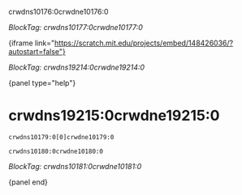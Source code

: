crwdns10176:0crwdne10176:0

*BlockTag: crwdns10177:0crwdne10177:0*

{iframe link="https://scratch.mit.edu/projects/embed/148426036/?autostart=false"}

*BlockTag: crwdns19214:0crwdne19214:0*

{panel type="help"}

# crwdns19215:0crwdne19215:0

<pre><code class="scratch:split:random">crwdns10179:0[0]crwdne10179:0
</code></pre>

<pre><code class="scratch:split:random">crwdns10180:0crwdne10180:0
</code></pre>

*BlockTag: crwdns10181:0crwdne10181:0*

{panel end}